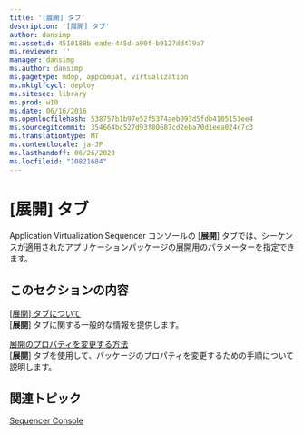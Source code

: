 ```yaml
---
title: '[展開] タブ'
description: '[展開] タブ'
author: dansimp
ms.assetid: 4510188b-eade-445d-a90f-b9127dd479a7
ms.reviewer: ''
manager: dansimp
ms.author: dansimp
ms.pagetype: mdop, appcompat, virtualization
ms.mktglfcycl: deploy
ms.sitesec: library
ms.prod: w10
ms.date: 06/16/2016
ms.openlocfilehash: 538757b1b97e52f5374aeb093d5fdb4105153ee4
ms.sourcegitcommit: 354664bc527d93f80687cd2eba70d1eea024c7c3
ms.translationtype: MT
ms.contentlocale: ja-JP
ms.lasthandoff: 06/26/2020
ms.locfileid: "10821684"
---
```

# [展開] タブ


Application Virtualization Sequencer コンソールの [**展開**] タブでは、シーケンスが適用されたアプリケーションパッケージの展開用のパラメーターを指定できます。

## このセクションの内容


<a href="" id="about-the-deployment-tab"></a>[[展開] タブについて](about-the-deployment-tab.md)  
[**展開**] タブに関する一般的な情報を提供します。

<a href="" id="how-to-change-deployment-properties"></a>[展開のプロパティを変更する方法](how-to-change-deployment-properties.md)  
[**展開**] タブを使用して、パッケージのプロパティを変更するための手順について説明します。

## 関連トピック


[Sequencer Console](sequencer-console.md)

 

 





